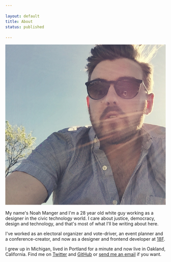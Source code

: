```yaml
---

layout: default
title: About
status: published

---
```

<img alt="Noah Manger" class="framed" src="/photos/noahmanger.jpg">

My name's Noah Manger and I'm a 28 year old white guy working as a designer in the civic technology world. I care about justice, democracy, design and technology, and that's most of what I'll be writing about here. 

I've worked as an electoral organizer and vote-driver, an event planner and a conference-creator, and now as a designer and frontend developer at [18F](https://18f.gsa.gov). 

I grew up in Michigan, lived in Portland for a minute and now live in Oakland, California. Find me on [Twitter](https://twitter.com/noahmanger) and [GitHub](https://github.com/noahmanger) or [send me an email](mailto:noah.manger@gmail.com) if you want. 